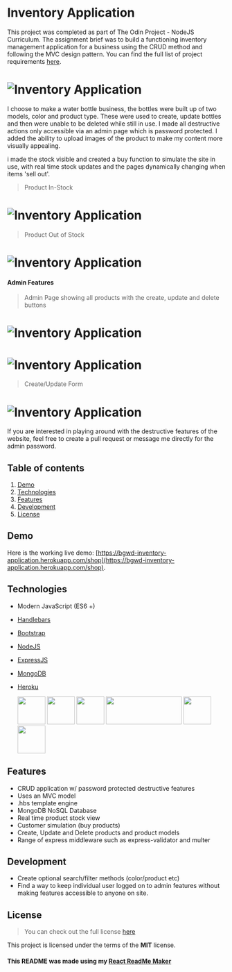# Inventory Application

This project was completed as part of The Odin Project - NodeJS Curriculum. The assignment brief was to build a functioning inventory management application for a business using the CRUD method and following the MVC design pattern. You can find the full list of project requirements [here](https://www.theodinproject.com/courses/nodejs/lessons/inventory-application).

# ![Inventory Application](readme_img/screenshot.png)

I choose to make a water bottle business, the bottles were built up of two models, color and product type. These were used to create, update bottles and then were unable to be deleted while still in use. I made all destructive actions only accessible via an admin page which is password protected. I added the ability to upload images of the product to make my content more visually appealing.

i made the stock visible and created a buy function to simulate the site in use, with real time stock updates and the pages dynamically changing when items 'sell out'.

> Product In-Stock

# ![Inventory Application](readme_img/screenshot_buy.png)

> Product Out of Stock

# ![Inventory Application](readme_img/screenshot_out.png)

#### Admin Features

> Admin Page showing all products with the create, update and delete buttons

# ![Inventory Application](readme_img/admin1.png)

# ![Inventory Application](readme_img/admin2.png)

> Create/Update Form

# ![Inventory Application](readme_img/admin3.png)

If you are interested in playing around with the destructive features of the website, feel free to create a pull request or message me directly for the admin password.

## Table of contents

1. [Demo](#demo)
2. [Technologies](#technologies)
3. [Features](#features)
4. [Development](#development)
5. [License](#license)

## Demo

Here is the working live demo:
[https://bgwd-inventory-application.herokuapp.com/shop](https://bgwd-inventory-application.herokuapp.com/shop).

## Technologies

- Modern JavaScript (ES6 +)
- [Handlebars](https://handlebarsjs.com/)
- [Bootstrap](https://getbootstrap.com/)
- [NodeJS](https://nodejs.org/en/)
- [ExpressJS](https://expressjs.com/)
- [MongoDB](https://www.mongodb.com/)
- [Heroku](https://www.heroku.com/about)

  <img width="64" height="64" src="readme_img/handlebars_logo.png">
  <img width="64" height="64" src="readme_img/bootstrap.png">
  <img width="64" height="64" src="readme_img/node_logo.png">
  <img width="175" height="64" src="readme_img/ExpressJS.png">
  <img width="64" height="64" src="readme_img/mongodb.png">
  <img width="64" height="64" src="readme_img/heroku.png">

## Features

- CRUD application w/ password protected destructive features
- Uses an MVC model
- .hbs template engine
- MongoDB NoSQL Database
- Real time product stock view
- Customer simulation (buy products)
- Create, Update and Delete products and product models
- Range of express middleware such as express-validator and multer

## Development

- Create optional search/filter methods (color/product etc)
- Find a way to keep individual user logged on to admin features without making features accessible to anyone on site.

## License

> You can check out the full license [here](LICENSE)

This project is licensed under the terms of the **MIT** license.

#### This README was made using my [React ReadMe Maker](https://benjamin-gambling.github.io/markdown-previewer/)
